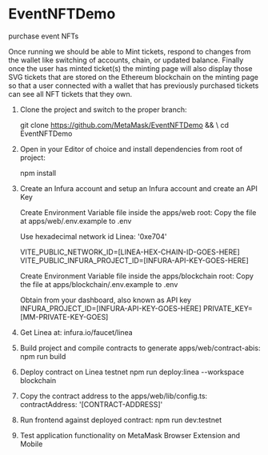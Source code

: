 # EventNFTDemo
purchase event NFTs

Once running we should be able to Mint tickets, respond to changes from the wallet like switching of accounts, chain, or updated balance. Finally once the user has minted ticket(s) the minting page will also display those SVG tickets that are stored on the Ethereum blockchain on the minting page so that a user connected with a wallet that has previously purchased tickets can see all NFT tickets that they own.


1. Clone the project and switch to the proper branch:

	git clone https://github.com/MetaMask/EventNFTDemo && \ 
	cd EventNFTDemo

2. Open in your Editor of choice and install dependencies from root of project:

	npm install

3. Create an Infura account and setup an Infura account and create an API Key

	Create Environment Variable file inside the apps/web root:
	Copy the file at apps/web/.env.example to .env

	Use hexadecimal network id 
	Linea: '0xe704'

	VITE_PUBLIC_NETWORK_ID=[LINEA-HEX-CHAIN-ID-GOES-HERE]
	VITE_PUBLIC_INFURA_PROJECT_ID=[INFURA-API-KEY-GOES-HERE]

	Create Environment Variable file inside the apps/blockchain root:
	Copy the file at apps/blockchain/.env.example to .env

	Obtain from your dashboard, also known as API key
	INFURA_PROJECT_ID=[INFURA-API-KEY-GOES-HERE]
	PRIVATE_KEY=[MM-PRIVATE-KEY-GOES]

4. Get Linea at: infura.io/faucet/linea

5. Build project and compile contracts to generate apps/web/contract-abis:
	npm run build

6. Deploy contract on Linea testnet
	npm run deploy:linea --workspace blockchain

7. Copy the contract address to the apps/web/lib/config.ts:
	contractAddress: '[CONTRACT-ADDRESS]'

8. Run frontend against deployed contract:
	npm run dev:testnet

9. Test application functionality on MetaMask Browser Extension and Mobile
